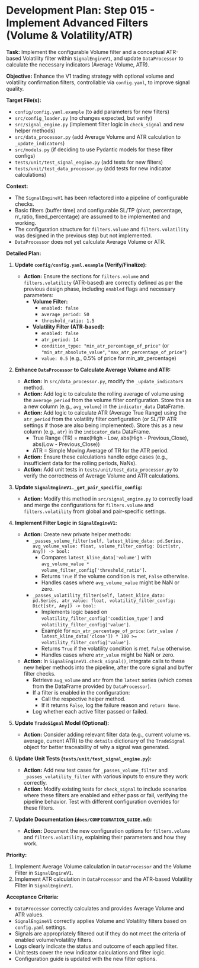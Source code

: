 # Development Plan: Step 015 - Implement Advanced Filters (Volume & Volatility/ATR)

**Task:** Implement the configurable Volume filter and a conceptual ATR-based Volatility filter within `SignalEngineV1`, and update `DataProcessor` to calculate the necessary indicators (Average Volume, ATR).

**Objective:** Enhance the V1 trading strategy with optional volume and volatility confirmation filters, controllable via `config.yaml`, to improve signal quality.

**Target File(s):**
*   `config/config.yaml.example` (to add parameters for new filters)
*   `src/config_loader.py` (no changes expected, but verify)
*   `src/signal_engine.py` (implement filter logic in `check_signal` and new helper methods)
*   `src/data_processor.py` (add Average Volume and ATR calculation to `_update_indicators`)
*   `src/models.py` (if deciding to use Pydantic models for these filter configs)
*   `tests/unit/test_signal_engine.py` (add tests for new filters)
*   `tests/unit/test_data_processor.py` (add tests for new indicator calculations)

**Context:**
*   The `SignalEngineV1` has been refactored into a pipeline of configurable checks.
*   Basic filters (buffer time) and configurable SL/TP (pivot, percentage, rr_ratio, fixed_percentage) are assumed to be implemented and working.
*   The configuration structure for `filters.volume` and `filters.volatility` was designed in the previous step but not implemented.
*   `DataProcessor` does not yet calculate Average Volume or ATR.

**Detailed Plan:**

1.  **Update `config/config.yaml.example` (Verify/Finalize):**
    *   **Action:** Ensure the sections for `filters.volume` and `filters.volatility` (ATR-based) are correctly defined as per the previous design phase, including `enabled` flags and necessary parameters:
        *   **Volume Filter:**
            *   `enabled: false`
            *   `average_period: 50`
            *   `threshold_ratio: 1.5`
        *   **Volatility Filter (ATR-based):**
            *   `enabled: false`
            *   `atr_period: 14`
            *   `condition_type: "min_atr_percentage_of_price"` (or `"min_atr_absolute_value"`, `"max_atr_percentage_of_price"`)
            *   `value: 0.5` (e.g., 0.5% of price for min_atr_percentage)

2.  **Enhance `DataProcessor` to Calculate Average Volume and ATR:**
    *   **Action:** In `src/data_processor.py`, modify the `_update_indicators` method.
    *   **Action:** Add logic to calculate the rolling average of volume using the `average_period` from the volume filter configuration. Store this as a new column (e.g., `avg_volume`) in the `indicator_data` DataFrame.
    *   **Action:** Add logic to calculate ATR (Average True Range) using the `atr_period` from the volatility filter configuration (or SL/TP ATR settings if those are also being implemented). Store this as a new column (e.g., `atr`) in the `indicator_data` DataFrame.
        *   True Range (TR) = max(High - Low, abs(High - Previous_Close), abs(Low - Previous_Close))
        *   ATR = Simple Moving Average of TR for the ATR period.
    *   **Action:** Ensure these calculations handle edge cases (e.g., insufficient data for the rolling periods, NaNs).
    *   **Action:** Add unit tests in `tests/unit/test_data_processor.py` to verify the correctness of Average Volume and ATR calculations.

3.  **Update `SignalEngineV1._get_pair_specific_config`:**
    *   **Action:** Modify this method in `src/signal_engine.py` to correctly load and merge the configurations for `filters.volume` and `filters.volatility` from global and pair-specific settings.

4.  **Implement Filter Logic in `SignalEngineV1`:**
    *   **Action:** Create new private helper methods:
        *   `_passes_volume_filter(self, latest_kline_data: pd.Series, avg_volume_value: float, volume_filter_config: Dict[str, Any]) -> bool:`
            *   Compares `latest_kline_data['volume']` with `avg_volume_value * volume_filter_config['threshold_ratio']`.
            *   Returns `True` if the volume condition is met, `False` otherwise.
            *   Handles cases where `avg_volume_value` might be NaN or zero.
        *   `_passes_volatility_filter(self, latest_kline_data: pd.Series, atr_value: float, volatility_filter_config: Dict[str, Any]) -> bool:`
            *   Implements logic based on `volatility_filter_config['condition_type']` and `volatility_filter_config['value']`.
            *   Example for `min_atr_percentage_of_price`: `(atr_value / latest_kline_data['close']) * 100 >= volatility_filter_config['value']`.
            *   Returns `True` if the volatility condition is met, `False` otherwise.
            *   Handles cases where `atr_value` might be NaN or zero.
    *   **Action:** In `SignalEngineV1.check_signal()`, integrate calls to these new helper methods into the pipeline, after the core signal and buffer filter checks.
        *   Retrieve `avg_volume` and `atr` from the `latest` series (which comes from the DataFrame provided by `DataProcessor`).
        *   If a filter is enabled in the configuration:
            *   Call the respective helper method.
            *   If it returns `False`, log the failure reason and `return None`.
        *   Log whether each active filter passed or failed.

5.  **Update `TradeSignal` Model (Optional):**
    *   **Action:** Consider adding relevant filter data (e.g., current volume vs. average, current ATR) to the `details` dictionary of the `TradeSignal` object for better traceability of why a signal was generated.

6.  **Update Unit Tests (`tests/unit/test_signal_engine.py`):**
    *   **Action:** Add new test cases for `_passes_volume_filter` and `_passes_volatility_filter` with various inputs to ensure they work correctly.
    *   **Action:** Modify existing tests for `check_signal` to include scenarios where these filters are enabled and either pass or fail, verifying the pipeline behavior. Test with different configuration overrides for these filters.

7.  **Update Documentation (`docs/CONFIGURATION_GUIDE.md`):**
    *   **Action:** Document the new configuration options for `filters.volume` and `filters.volatility`, explaining their parameters and how they work.

**Priority:**
1.  Implement Average Volume calculation in `DataProcessor` and the Volume Filter in `SignalEngineV1`.
2.  Implement ATR calculation in `DataProcessor` and the ATR-based Volatility Filter in `SignalEngineV1`.

**Acceptance Criteria:**
*   `DataProcessor` correctly calculates and provides Average Volume and ATR values.
*   `SignalEngineV1` correctly applies Volume and Volatility filters based on `config.yaml` settings.
*   Signals are appropriately filtered out if they do not meet the criteria of enabled volume/volatility filters.
*   Logs clearly indicate the status and outcome of each applied filter.
*   Unit tests cover the new indicator calculations and filter logic.
*   Configuration guide is updated with the new filter options.